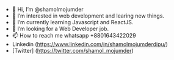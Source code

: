 - 👋 Hi, I’m @shamolmojumder
- 👀 I’m interested in web development and learing new things.
- 🌱 I’m currently learning Javascript and ReactJS.
- 💞️ I’m looking for a Web Developer job.
- 📫 How to reach me whatsapp +8801643422029
- Linkedin (https://www.linkedin.com/in/shamolmojumderdipu/)
- [Twitter] (https://twitter.com/shamol_mojumder)


<!---
shamolmojumder/shamolmojumder is a ✨ special ✨ repository because its `README.md` (this file) appears on your GitHub profile.
You can click the Preview link to take a look at your changes.
--->
